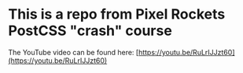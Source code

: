 # This is a repo from Pixel Rockets PostCSS "crash" course

The YouTube video can be found here:  [https://youtu.be/RuLrIJJzt60](https://youtu.be/RuLrIJJzt60)
